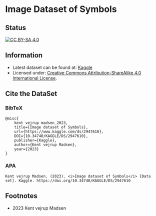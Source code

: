 # Image Dataset of Symbols
## Status
[![CC BY-SA 4.0][cc-by-sa-image]][cc-by-sa]


## Information
* Latest dataset can be found at: [Kaggle][kaggle_url_repository]
* Licensed under: [Creative Commons Attribution-ShareAlike 4.0 International License][cc-by-sa].


## Cite the DataSet
### BibTeX
    @misc{
        kent vejrup madsen_2023,
        title={Image dataset of Symbols},
        url={https://www.kaggle.com/ds/2947610},
        DOI={10.34740/KAGGLE/DS/2947610},
        publisher={Kaggle},
        author={Kent vejrup Madsen},
        year={2023}
    }
    

### APA

    Kent vejrup Madsen. (2023). <i>Image dataset of Symbols</i> [Data set]. Kaggle. https://doi.org/10.34740/KAGGLE/DS/2947610


## Footnotes
* 2023 Kent vejrup Madsen

<!-- CC-BY-SA -->
[cc-by-sa]: http://creativecommons.org/licenses/by-sa/4.0/
[cc-by-sa-image]: https://licensebuttons.net/l/by-sa/4.0/88x31.png
[cc-by-sa-shield]: https://img.shields.io/badge/License-CC%20BY--SA%204.0-lightgrey.svg

<!-- kaggle url -->
[kaggle_url_repository]: https://www.kaggle.com/datasets/kentvejrupmadsen/letter-images-dataset
